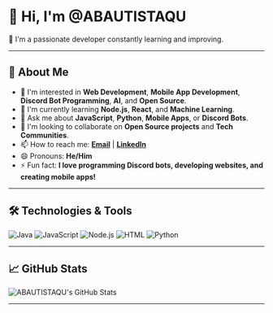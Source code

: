 # 👋 Hi, I'm @ABAUTISTAQU

🌟 I'm a passionate developer constantly learning and improving.

---

## 🚀 About Me
- 👀 I'm interested in **Web Development**, **Mobile App Development**, **Discord Bot Programming**, **AI**, and **Open Source**.
- 🌱 I'm currently learning **Node.js**, **React**, and **Machine Learning**.
- 💬 Ask me about **JavaScript**, **Python**, **Mobile Apps**, or **Discord Bots**.
- 💞️ I'm looking to collaborate on **Open Source projects** and **Tech Communities**.
- 📫 How to reach me: **[Email](abautistaqu01@ucvvirtual.edu.pe)** | **[LinkedIn](https://www.linkedin.com/in/alvaro-andre-bautista-quicano-7746b7362/)**
- 😄 Pronouns: **He/Him**
- ⚡ Fun fact: **I love programming Discord bots, developing websites, and creating mobile apps!**

---

## 🛠️ Technologies & Tools
![Java](https://img.shields.io/badge/Java-007396?style=flat&logo=java&logoColor=white)
![JavaScript](https://img.shields.io/badge/JavaScript-F7DF1E?style=flat&logo=javascript&logoColor=black)
![Node.js](https://img.shields.io/badge/Node.js-339933?style=flat&logo=nodedotjs&logoColor=white)
![HTML](https://img.shields.io/badge/HTML-E34F26?style=flat&logo=html5&logoColor=white)
![Python](https://img.shields.io/badge/Python-3776AB?style=flat&logo=python&logoColor=white)

---

## 📈 GitHub Stats

![ABAUTISTAQU's GitHub Stats](https://github-readme-stats.vercel.app/api?username=ABAUTISTAQU&show_icons=true&theme=tokyonight)

---

<!---
ABAUTISTAQU/ABAUTISTAQU is a ✨ special ✨ repository because its `README.md` (this file) appears on your GitHub profile.
You can click the Preview link to take a look at your changes.
Feel free to customize it!
--->
